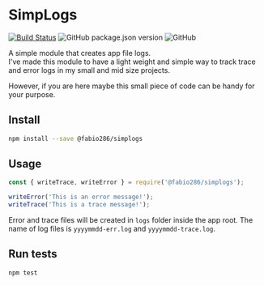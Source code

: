 # SimpLogs

[![Build Status](https://travis-ci.com/Fabio286/simplogs.svg?branch=master)](https://travis-ci.com/Fabio286/simplogs) ![GitHub package.json version](https://img.shields.io/github/package-json/v/fabio286/simplogs) ![GitHub](https://img.shields.io/github/license/fabio286/simplogs)

A simple module that creates app file logs.  
I've made this module to have a light weight and simple way to track trace and error logs in my small and mid size projects.

However, if you are here maybe this small piece of code can be handy for your purpose.

## Install

```bash
npm install --save @fabio286/simplogs
```

## Usage

```js
const { writeTrace, writeError } = require('@fabio286/simplogs');

writeError('This is an error message!');
writeTrace('This is a trace message!');
```

Error and trace files will be created in `logs` folder inside the app root. The name of log files is `yyyymmdd-err.log` and `yyyymmdd-trace.log`.

## Run tests

```bash
npm test
```
